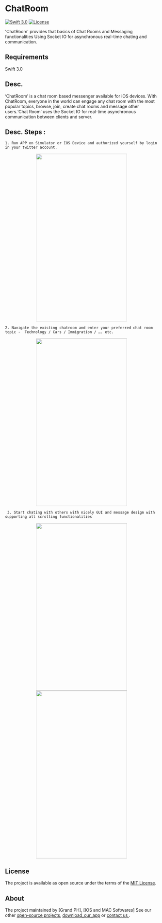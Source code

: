 # ChatRoom

[![Swift 3.0](https://img.shields.io/badge/Swift-3.0-orange.svg?style=flat)](https://swift.org/)
[![License](https://img.shields.io/cocoapods/l/ParallaxView.svg)](https://github.com/PGSSoft/ParallaxView/LICENSE.md)


'ChatRoom' provides that basics of Chat Rooms and Messaging functionalities Using Socket IO for asynchronous real-time chating and communication.

 
## Requirements

Swift 3.0

## Desc. 

‘ChatRoom’ is a chat room based messenger available for iOS devices. With ChatRoom, everyone in the world can engage any chat room with the most popular topics, browse, join, create chat rooms and message other users.‘Chat Room’ uses the Socket IO for  real-time asynchronous communication between clients and server.
 
## Desc. Steps :

    1. Run APP on Simulator or IOS Device and authorized yourself by login in your twitter account.
 
<p align="center">

 <img src="http://katikids.com/chatRoom-twitter.png" height="550" width="300">
 
</p>
    
    
    2. Navigate the existing chatroom and enter your preferred chat room topic -  Technology / Cars / Immigration / …. etc. 
 

<p align="center">
 
   <img src="http://katikids.com/chatRoom-groups.png" height="550" width="300">
 
</p>

     3. Start chating with others with nicely GUI and message design with  supporting all scrolling functionalities 
 
 <div align="center">
 
 <figure>
  <img src="http://katikids.com/chatRoom-chat-1" height="550" width="300">
  <b>  </b>
  <img src="http://katikids.com/chatRoom-chat-2" height="550" width="300">
</figure>
 
  </div>
  
 
## License

The project is available as open source under the terms of the [MIT License](http://opensource.org/licenses/MIT).

 
## About

The project maintained by [Grand PH], [IOS and MAC Softwares]
See our other [open-source projects](https://itunes.apple.com/us/app/iweather-fc/id1178484560?mt=8), [download_our_app](https://itunes.apple.com/us/app/iweather-fc/id1178484560?mt=8) or [contact us ](https://twitter.com/MIhmouda).
